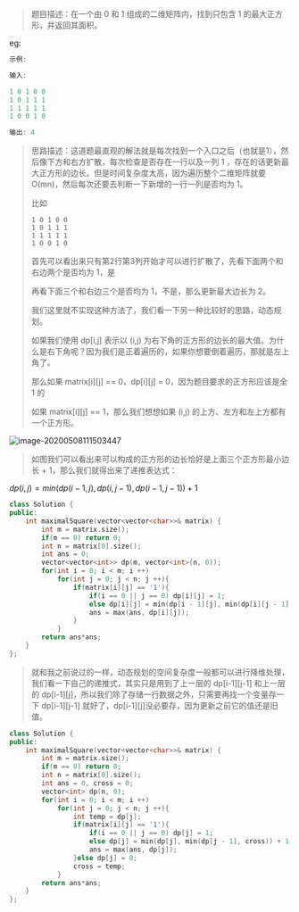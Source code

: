 > 题目描述：在一个由 0 和 1 组成的二维矩阵内，找到只包含 1 的最大正方形，并返回其面积。
>

eg:

```java
示例:

输入: 

1 0 1 0 0
1 0 1 1 1
1 1 1 1 1
1 0 0 1 0

输出: 4
```

> 思路描述：这道题最直观的解法就是每次找到一个入口之后（也就是1），然后像下方和右方扩散，每次检查是否存在一行以及一列 1 ，存在的话更新最大正方形的边长。但是时间复杂度太高，因为遍历整个二维矩阵就要 O(mn)，然后每次还要去判断一下新增的一行一列是否均为 1。
>
> 比如
>
> ```
> 1 0 1 0 0
> 1 0 1 1 1
> 1 1 1 1 1
> 1 0 0 1 0
> ```
>
> 首先可以看出来只有第2行第3列开始才可以进行扩散了，先看下面两个和右边两个是否均为 1，是
>
> 再看下面三个和右边三个是否均为 1，不是，那么更新最大边长为 2。
>
> 我们这里就不实现这种方法了，我们看一下另一种比较好的思路，动态规划。
>
> 如果我们使用 dp[i,j] 表示以 (i,j) 为右下角的正方形的边长的最大值。为什么是右下角呢？因为我们是正着遍历的，如果你想要倒着遍历，那就是左上角了。
>
> 那么如果 matrix\[i][j] == 0，dp\[i][j] = 0，因为题目要求的正方形应该是全 1 的
>
> 如果 matrix\[i][j] == 1，那么我们想想如果 (i,j) 的上方、左方和左上方都有一个正方形。

![image-20200508111503447](C:\Users\syz\AppData\Roaming\Typora\typora-user-images\image-20200508111503447.png)

> 如图我们可以看出来可以构成的正方形的边长恰好是上面三个正方形最小边长 + 1，那么我们就得出来了递推表达式：

$dp(i,j) = min(dp(i-1,j), dp(i,j-1), dp(i-1,j-1)) + 1$

```C++
class Solution {
public:
    int maximalSquare(vector<vector<char>>& matrix) {
        int m = matrix.size();
        if(m == 0) return 0;
        int n = matrix[0].size();
        int ans = 0;
        vector<vector<int>> dp(m, vector<int>(n, 0));
        for(int i = 0; i < m; i ++)
            for(int j = 0; j < n; j ++){
                if(matrix[i][j] == '1'){
                    if(i == 0 || j == 0) dp[i][j] = 1;
                    else dp[i][j] = min(dp[i - 1][j], min(dp[i][j - 1], dp[i- 1][j - 1])) + 1;
                    ans = max(ans, dp[i][j]);
                } 
            }
        return ans*ans;
    }
};
```

> 就和我之前说过的一样，动态规划的空间复杂度一般都可以进行降维处理，我们看一下自己的递推式，其实只是用到了上一层的 dp\[i-1][j-1] 和上一层的 dp\[i-1][j]，所以我们除了存储一行数据之外，只需要再找一个变量存一下 dp\[i-1][j-1] 就好了，dp\[i-1][j]没必要存，因为更新之前它的值还是旧值。

```C++
class Solution {
public:
    int maximalSquare(vector<vector<char>>& matrix) {
        int m = matrix.size();
        if(m == 0) return 0;
        int n = matrix[0].size();
        int ans = 0, cross = 0;
        vector<int> dp(n, 0);
        for(int i = 0; i < m; i ++)
            for(int j = 0; j < n; j ++){
                int temp = dp[j];
                if(matrix[i][j] == '1'){
                    if(i == 0 || j == 0) dp[j] = 1;
                    else dp[j] = min(dp[j], min(dp[j - 1], cross)) + 1;
                    ans = max(ans, dp[j]);
                }else dp[j] = 0;
                cross = temp;
            }
        return ans*ans;
    }
};
```


